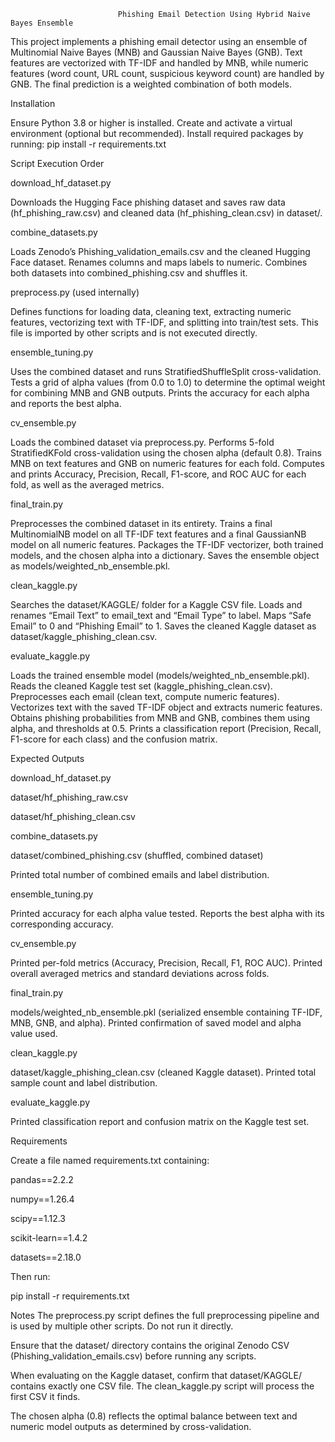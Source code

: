                             Phishing Email Detection Using Hybrid Naive Bayes Ensemble
This project implements a phishing email detector using an ensemble of Multinomial Naive Bayes (MNB) and Gaussian Naive Bayes (GNB). Text features are vectorized with TF-IDF and handled by MNB, while numeric features (word count, URL count, suspicious keyword count) are handled by GNB. The final prediction is a weighted combination of both models.



Installation

Ensure Python 3.8 or higher is installed. Create and activate a virtual environment (optional but recommended). Install required packages by running:
pip install -r requirements.txt

Script Execution Order

download_hf_dataset.py

Downloads the Hugging Face phishing dataset and saves raw data (hf_phishing_raw.csv) and cleaned data (hf_phishing_clean.csv) in dataset/.

combine_datasets.py

Loads Zenodo’s Phishing_validation_emails.csv and the cleaned Hugging Face dataset. Renames columns and maps labels to numeric. Combines both datasets into combined_phishing.csv and shuffles it.

preprocess.py (used internally)

Defines functions for loading data, cleaning text, extracting numeric features, vectorizing text with TF-IDF, and splitting into train/test sets. This file is imported by other scripts and is not executed directly.

ensemble_tuning.py

Uses the combined dataset and runs StratifiedShuffleSplit cross-validation. Tests a grid of alpha values (from 0.0 to 1.0) to determine the optimal weight for combining MNB and GNB outputs. Prints the accuracy for each alpha and reports the best alpha.

cv_ensemble.py

Loads the combined dataset via preprocess.py. Performs 5-fold StratifiedKFold cross-validation using the chosen alpha (default 0.8). Trains MNB on text features and GNB on numeric features for each fold. Computes and prints Accuracy, Precision, Recall, F1-score, and ROC AUC for each fold, as well as the averaged metrics.

final_train.py

Preprocesses the combined dataset in its entirety. Trains a final MultinomialNB model on all TF-IDF text features and a final GaussianNB model on all numeric features. Packages the TF-IDF vectorizer, both trained models, and the chosen alpha into a dictionary. Saves the ensemble object as models/weighted_nb_ensemble.pkl.

clean_kaggle.py

Searches the dataset/KAGGLE/ folder for a Kaggle CSV file. Loads and renames “Email Text” to email_text and “Email Type” to label. Maps “Safe Email” to 0 and “Phishing Email” to 1. Saves the cleaned Kaggle dataset as dataset/kaggle_phishing_clean.csv.

evaluate_kaggle.py

Loads the trained ensemble model (models/weighted_nb_ensemble.pkl). Reads the cleaned Kaggle test set (kaggle_phishing_clean.csv). Preprocesses each email (clean text, compute numeric features). Vectorizes text with the saved TF-IDF object and extracts numeric features. Obtains phishing probabilities from MNB and GNB, combines them using alpha, and thresholds at 0.5. Prints a classification report (Precision, Recall, F1-score for each class) and the confusion matrix.

Expected Outputs

download_hf_dataset.py

dataset/hf_phishing_raw.csv

dataset/hf_phishing_clean.csv

combine_datasets.py

dataset/combined_phishing.csv (shuffled, combined dataset)

Printed total number of combined emails and label distribution.

ensemble_tuning.py

Printed accuracy for each alpha value tested. Reports the best alpha with its corresponding accuracy.

cv_ensemble.py

Printed per-fold metrics (Accuracy, Precision, Recall, F1, ROC AUC). Printed overall averaged metrics and standard deviations across folds.

final_train.py

models/weighted_nb_ensemble.pkl (serialized ensemble containing TF-IDF, MNB, GNB, and alpha). Printed confirmation of saved model and alpha value used.

clean_kaggle.py

dataset/kaggle_phishing_clean.csv (cleaned Kaggle dataset). Printed total sample count and label distribution.

evaluate_kaggle.py

Printed classification report and confusion matrix on the Kaggle test set.

Requirements

Create a file named requirements.txt containing:

pandas==2.2.2

numpy==1.26.4

scipy==1.12.3

scikit-learn==1.4.2

datasets==2.18.0

Then run:

pip install -r requirements.txt

Notes
The preprocess.py script defines the full preprocessing pipeline and is used by multiple other scripts. Do not run it directly.

Ensure that the dataset/ directory contains the original Zenodo CSV (Phishing_validation_emails.csv) before running any scripts.

When evaluating on the Kaggle dataset, confirm that dataset/KAGGLE/ contains exactly one CSV file. The clean_kaggle.py script will process the first CSV it finds.

The chosen alpha (0.8) reflects the optimal balance between text and numeric model outputs as determined by cross-validation.
